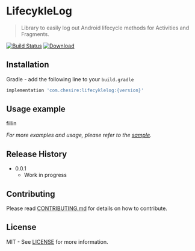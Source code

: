 # LifecykleLog  

> Library to easily log out Android lifecycle methods for Activities and Fragments.

[![Build Status](https://app.bitrise.io/app/fafeb502b668e0c5/status.svg?token=AqJ-aneNiSWPCyEgIdaqpA&branch=master)](https://app.bitrise.io/app/fafeb502b668e0c5)
[![Download](https://api.bintray.com/packages/chesire/LifecykleLog/lifecyklelog/images/download.svg) ](https://bintray.com/chesire/LifecykleLog/lifecyklelog/_latestVersion)

## Installation

Gradle - add the following line to your `build.gradle`

```groovy
implementation 'com.chesire:lifecyklelog:{version}'
```

## Usage example

fillin

_For more examples and usage, please refer to the [sample](https://github.com/Chesire/LifecykleLog/tree/master/lifecyklelog-sample)._


## Release History

* 0.0.1
    * Work in progress


## Contributing
Please read [CONTRIBUTING.md](https://github.com/Chesire/LifecykleLog/blob/master/CONTRIBUTING.md) for details on how to contribute.


## License

MIT - See [LICENSE](https://github.com/Chesire/LifecykleLog/blob/master/LINCENSE) for more information.